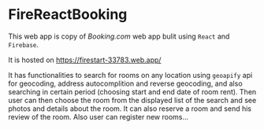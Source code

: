 # FireReactBooking

This web app is copy of *Booking.com* web app bulit using `React` and `Firebase`.

It is hosted on https://firestart-33783.web.app/

It has functionalities to search for rooms on any location using `geoapify` api for geocoding, address autocomplition and reverse geocoding, and also 
searching in certain period (choosing start and end date of room rent). Then user can then choose the room from the displayed list of the search and see 
photos and details about the room. It can also reserve a room and send his review of the room. Also user can register new rooms...


